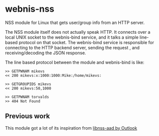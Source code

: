 
# webnis-nss

NSS module for Linux that gets user/group info from an HTTP server.

The NSS module itself does not actually speak HTTP. It connects over
a local UNIX socket to the webnis-bind service, and it talks a
simple line-based protocol on that socket. The webnis-bind service
is responsible for connecting to the HTTP backend server,
sending the request , and receiving/decoding the JSON response.

The line based protocol between the module and webnis-bind is like:

```
>> GETPWNAM mikevs
<< 200 mikevs:x:1000:1000:Mike:/home/mikevs:

>> GETGROUPIDS mikevs
<< 200 mikevs:50,1000

>> GETPWNAM torvalds
>> 404 Not Found
```

## Previous work

This module got a lot of its inspiration from
[libnss-aad by Outlook](https://github.com/outlook/libnss-aad)

